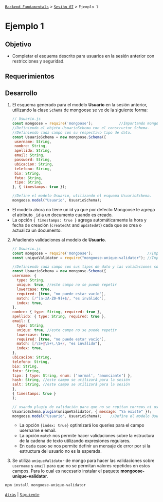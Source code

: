 [`Backend Fundamentals`](../../README.md) > [`Sesión 07`](../README.md) > `Ejemplo 1`

# Ejemplo 1

## Objetivo

- Completar el esquema descrito para usuarios en la sesión anterior con restricciones y seguridad.

## Requerimientos

## Desarrollo

1. El esquema generado para el modelo <b>Usuario</b> en la sesión anterior, utilizando la clase `Schema` de mongoose se ve de la siguiente forma:

    ```jsx
   // Usuario.js
   const mongoose = require('mongoose');            //Importando mongoose.
    //Definiendo el objeto UsuarioSchema con el constructor Schema.
    //Definiendo cada campo con su respectivo tipo de dato.
   const UsuarioSchema = new mongoose.Schema({      
     username: String,                              
     nombre: String,
     apellido: String, 
     email: String,
     password: String,
     ubicacion: String,
     telefono: String,
     bio: String,
     foto: String,
     tipo: String,
   }, { timestamps: true });  

   //Define el modelo Usuario, utilizando el esquema UsuarioSchema.
   mongoose.model("Usuario", UsuarioSchema);        
    ```    
- El modelo ahora no tiene un id ya que por defecto Mongoose le agrega el atributo `_id` a un documento cuando es creado.
- La opción `{ timestamps: true }` agrega automáticamente la hora y fecha de creación (`createdAt` and `updatedAt`) cada que se crea o actualiza un documento.
    
2. Añadiendo validaciones al modelo de <b>Usuario</b>. 

    ```jsx
    // Usuario.js
   const mongoose = require('mongoose');                         //Importando mongoose.
   const uniqueValidator = require("mongoose-unique-validator"); //Importando módulo mongoose-unique-validator, pendiente de instalar.

   //Definiendo cada campo con sus tipos de dato y las validaciones sobre este.
   const UsuarioSchema = new mongoose.Schema({                   
    username: {                                                  
      type: String,
      unique: true, //este campo no se puede repetir
      lowercase: true,
      required: [true, "no puede estar vacío"],
      match: [/^[a-zA-Z0-9]+$/, "es inválido"],
      index: true,
    },                                           
    nombre: { type: String, required: true },
    apellido: { type: String, required: true },
    email: {
      type: String,
      unique: true, //este campo no se puede repetir
      lowercase: true,
      required: [true, "no puede estar vacío"],
      match: [/\S+@\S+\.\S+/, "es inválido"],
      index: true,
    },
    ubicacion: String,
    telefono: String,
    bio: String,
    foto: String,
    tipo: { type: String, enum: ['normal', 'anunciante'] },
    hash: String, //este campo se utilizará para la sesión
    salt: String, //este campo se utilizará para la sesión
    },
    { timestamps: true }
    );

    // usando plugin de validación para que no se repitan correos ni usernames
    UsuarioSchema.plugin(uniqueValidator, { message: "Ya existe" }); 
    mongoose.model("Usuario", UsuarioSchema);    //Define el modelo Usuario, utilizando el esquema UsuarioSchema.
    ```

    - La opción `{index: true}` optimizará los queries para el campo username e email.
    - La opción `match` nos permite hacer validaciones sobre la estructura de la cadena de texto utilizando expresiones regulares.
    - En cada caso se nos permite definir un mensaje de error por si la estructura del usuario no es la esperada.

3. Se utiliza `uniqueValidator` de mongo para hacer las validaciones sobre `username` y `email` para que no se permitan valores repetidos en estos campos. Para lo cual es necesario instalar el paquete <b>mongoose-unique-validator</b>.

```bash
npm install mongoose-unique-validator
```

[`Atrás`](../README.md) | [`Siguiente`](../Ejemplo-02)
